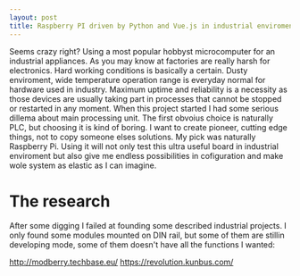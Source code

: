 ```yaml
---
layout: post
title: Raspberry PI driven by Python and Vue.js in industrial enviroment
---
```


Seems crazy right? Using a most popular hobbyst microcomputer for an industrial appliances. As you may know at factories are really harsh for electronics. Hard working conditions is basically a certain. Dusty enviroment, wide temperature operation range is everyday normal for hardware used in industry. Maximum uptime and reliability is a necessity as those devices are usually taking part in processes that cannot be stopped or restarted in any moment. When this project started I had some serious dillema about main processing unit. The first obvoius choice is naturally PLC, but choosing it is kind of boring. I want to create pioneer, cutting edge things, not to copy someone elses solutions. My pick was naturally Raspberry Pi. Using it will not only test this ultra useful board in industrial enviroment but also give me endless possibilities in cofiguration and make wole system as elastic as I can imagine.

# The research

After some digging I failed at founding some described industrial projects. I only found some modules mounted on DIN rail, but some of them are stillin developing mode, some of them doesn't have all the functions I wanted:

http://modberry.techbase.eu/
https://revolution.kunbus.com/